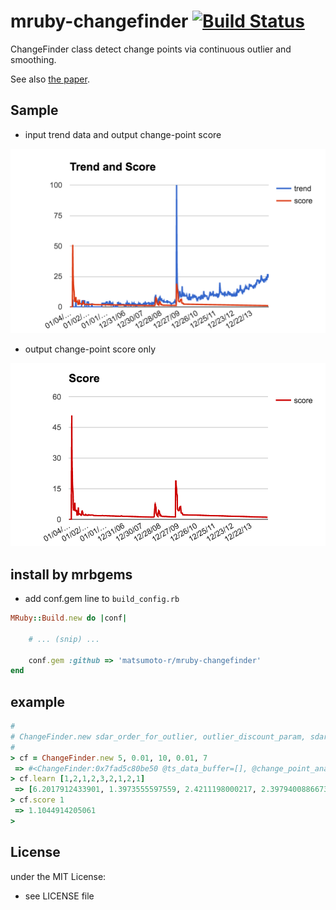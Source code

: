 # mruby-changefinder   [![Build Status](https://travis-ci.org/matsumoto-r/mruby-changefinder.png?branch=master)](https://travis-ci.org/matsumoto-r/mruby-changefinder)

ChangeFinder class detect change points via continuous outlier and smoothing.

See also [the paper](http://dl.acm.org/citation.cfm?id=775148).

## Sample

- input trend data and output change-point score

![](images/trend_and_score.png)

- output change-point score only

![](images/score.png)

## install by mrbgems
- add conf.gem line to `build_config.rb`

```ruby
MRuby::Build.new do |conf|

    # ... (snip) ...

    conf.gem :github => 'matsumoto-r/mruby-changefinder'
end
```
## example
```ruby
#
# ChangeFinder.new sdar_order_for_outlier, outlier_discount_param, sdar_order_for_change_point, change_point_discount_param, smooth_term
#
> cf = ChangeFinder.new 5, 0.01, 10, 0.01, 7
 => #<ChangeFinder:0x7fad5c80be50 @ts_data_buffer=[], @change_point_analyze=#<ChangeFinder::SDAR:0x7fad5c80bb80>, @smooth_term=5, @outlier_analyze=#<ChangeFinder::SDAR:0x7fad5c80be20>>
> cf.learn [1,2,1,2,3,2,1,2,1]
 => [6.2017912433901, 1.3973555597559, 2.4211198000217, 2.3979400886673, 1.7835503570548, 1.4166612339939, 1.4837836144657, 1.2835583707215, 1.1556254255408]
> cf.score 1
 => 1.1044914205061
>
```

## License
under the MIT License:
- see LICENSE file
